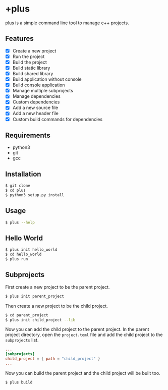 # +plus

plus is a simple command line tool to manage c++ projects.

## Features

- [x] Create a new project
- [x] Run the project
- [x] Build the project
- [x] Build static library
- [x] Build shared library
- [x] Build application without console
- [x] Build console application
- [x] Manage multiple subprojects
- [x] Manage dependencies
- [x] Custom dependencies
- [x] Add a new source file
- [x] Add a new header file
- [x] Custom build commands for dependencies

## Requirements

- python3
- git
- gcc

## Installation

```bash
$ git clone
$ cd plus
$ python3 setup.py install
```

## Usage

```bash
$ plus --help
```

## Hello World

```bash
$ plus init hello_world
$ cd hello_world
$ plus run
```

## Subprojects

First create a new project to be the parent project.

```bash
$ plus init parent_project
```

Then create a new project to be the child project.
```bash
$ cd parent_project
$ plus init child_project --lib
```

Now you can add the child project to the parent project.
In the parent project directory, open the `project.toml` file and add the child project to the `subprojects` list.

```toml
...
[subprojects]
child_project = { path = "child_project" }
...
```

Now you can build the parent project and the child project will be built too.

```bash
$ plus build
```

